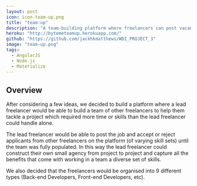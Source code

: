 ```yaml
---
layout: post
icon: icon-team-up.png
title: "team:up"
description: "A team-building platform where freelancers can post vacant roles on their ongoing projects and manage applications."
heroku: "http://bytemeteamup.herokuapp.com/"
github: "https://github.com/jackhkmatthews/WDI_PROJECT_3"
image: "team-up.png"
tags:
  - AngularJS
  - Node.js
  - Materialize
---
```


## Overview

After considering a few ideas, we decided to build a platform where a lead freelancer would be able to build a team of other freelancers to help them tackle a project which required more time or skills than the lead freelancer could handle alone.

The lead freelancer would be able to post the job and accept or reject applicants from other freelancers on the platform (of varying skill sets) until the team was fully populated. In this way the lead freelancer could construct their own small agency from project to project and capture all the benefits that come with working in a team a diverse set of skills.

We also decided that the freelancers would be organised into 9 different types (Back-end Developers, Front-end Developers, etc).
